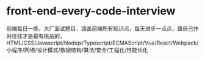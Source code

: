 # front-end-every-code-interview
前端每日一练，大厂面试题目，涵盖前端所有知识点，每天进步一点点，跟自己作对往往才是最有挑战的。HTML/CSS/Javascript/Nodejs/Typescript/ECMAScript/Vue/React/Webpack/小程序/网络/设计模式/数据结构/算法/安全/工程化/性能优化
